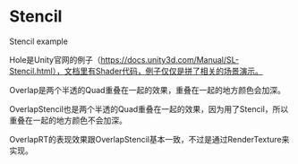 # Stencil

Stencil example

Hole是Unity官网的例子（https://docs.unity3d.com/Manual/SL-Stencil.html），文档里有Shader代码，例子仅仅是拼了相关的场景演示。

Overlap是两个半透的Quad重叠在一起的效果，重叠在一起的地方颜色会加深。

OverlapStencil也是两个半透的Quad重叠在一起的效果，因为用了Stencil，所以重叠在一起的地方颜色不会加深。

OverlapRT的表现效果跟OverlapStencil基本一致，不过是通过RenderTexture来实现。